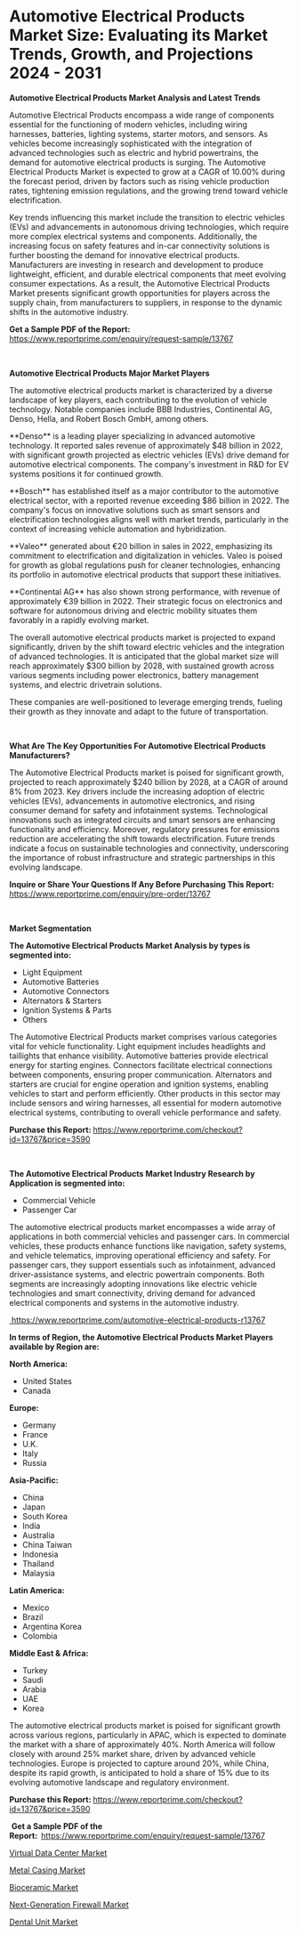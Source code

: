 <p><h1>Automotive Electrical Products Market Size: Evaluating its Market Trends, Growth, and Projections 2024 - 2031</h1></p><p><strong>Automotive Electrical Products Market Analysis and Latest Trends</strong></p>
<p><p>Automotive Electrical Products encompass a wide range of components essential for the functioning of modern vehicles, including wiring harnesses, batteries, lighting systems, starter motors, and sensors. As vehicles become increasingly sophisticated with the integration of advanced technologies such as electric and hybrid powertrains, the demand for automotive electrical products is surging. The Automotive Electrical Products Market is expected to grow at a CAGR of 10.00% during the forecast period, driven by factors such as rising vehicle production rates, tightening emission regulations, and the growing trend toward vehicle electrification.</p><p>Key trends influencing this market include the transition to electric vehicles (EVs) and advancements in autonomous driving technologies, which require more complex electrical systems and components. Additionally, the increasing focus on safety features and in-car connectivity solutions is further boosting the demand for innovative electrical products. Manufacturers are investing in research and development to produce lightweight, efficient, and durable electrical components that meet evolving consumer expectations. As a result, the Automotive Electrical Products Market presents significant growth opportunities for players across the supply chain, from manufacturers to suppliers, in response to the dynamic shifts in the automotive industry.</p></p>
<p><strong>Get a Sample PDF of the Report:&nbsp;</strong> <a href="https://www.reportprime.com/enquiry/request-sample/13767?utm_campaign=96&utm_medium=2&utm_source=Github&utm_content=ia&utm_term=11102024&utm_id=automotive-electrical-products">https://www.reportprime.com/enquiry/request-sample/13767</a></p>
<p>&nbsp;</p>
<p><strong>Automotive Electrical Products Major Market Players</strong></p>
<p><p>The automotive electrical products market is characterized by a diverse landscape of key players, each contributing to the evolution of vehicle technology. Notable companies include BBB Industries, Continental AG, Denso, Hella, and Robert Bosch GmbH, among others. </p><p>**Denso** is a leading player specializing in advanced automotive technology. It reported sales revenue of approximately $48 billion in 2022, with significant growth projected as electric vehicles (EVs) drive demand for automotive electrical components. The company's investment in R&D for EV systems positions it for continued growth.</p><p>**Bosch** has established itself as a major contributor to the automotive electrical sector, with a reported revenue exceeding $86 billion in 2022. The company's focus on innovative solutions such as smart sensors and electrification technologies aligns well with market trends, particularly in the context of increasing vehicle automation and hybridization.</p><p>**Valeo** generated about €20 billion in sales in 2022, emphasizing its commitment to electrification and digitalization in vehicles. Valeo is poised for growth as global regulations push for cleaner technologies, enhancing its portfolio in automotive electrical products that support these initiatives.</p><p>**Continental AG** has also shown strong performance, with revenue of approximately €39 billion in 2022. Their strategic focus on electronics and software for autonomous driving and electric mobility situates them favorably in a rapidly evolving market.</p><p>The overall automotive electrical products market is projected to expand significantly, driven by the shift toward electric vehicles and the integration of advanced technologies. It is anticipated that the global market size will reach approximately $300 billion by 2028, with sustained growth across various segments including power electronics, battery management systems, and electric drivetrain solutions. </p><p>These companies are well-positioned to leverage emerging trends, fueling their growth as they innovate and adapt to the future of transportation.</p></p>
<p>&nbsp;</p>
<p><strong>What Are The Key Opportunities For Automotive Electrical Products Manufacturers?</strong></p>
<p><p>The Automotive Electrical Products market is poised for significant growth, projected to reach approximately $240 billion by 2028, at a CAGR of around 8% from 2023. Key drivers include the increasing adoption of electric vehicles (EVs), advancements in automotive electronics, and rising consumer demand for safety and infotainment systems. Technological innovations such as integrated circuits and smart sensors are enhancing functionality and efficiency. Moreover, regulatory pressures for emissions reduction are accelerating the shift towards electrification. Future trends indicate a focus on sustainable technologies and connectivity, underscoring the importance of robust infrastructure and strategic partnerships in this evolving landscape.</p></p>
<p><strong>Inquire or Share Your Questions If Any Before Purchasing This Report:</strong> <a href="https://www.reportprime.com/enquiry/pre-order/13767?utm_campaign=96&utm_medium=2&utm_source=Github&utm_content=ia&utm_term=11102024&utm_id=automotive-electrical-products">https://www.reportprime.com/enquiry/pre-order/13767</a></p>
<p>&nbsp;</p>
<p><strong>Market Segmentation</strong></p>
<p><strong>The Automotive Electrical Products Market Analysis by types is segmented into:</strong></p>
<p><ul><li>Light Equipment</li><li>Automotive Batteries</li><li>Automotive Connectors</li><li>Alternators & Starters</li><li>Ignition Systems & Parts</li><li>Others</li></ul></p>
<p><p>The Automotive Electrical Products market comprises various categories vital for vehicle functionality. Light equipment includes headlights and taillights that enhance visibility. Automotive batteries provide electrical energy for starting engines. Connectors facilitate electrical connections between components, ensuring proper communication. Alternators and starters are crucial for engine operation and ignition systems, enabling vehicles to start and perform efficiently. Other products in this sector may include sensors and wiring harnesses, all essential for modern automotive electrical systems, contributing to overall vehicle performance and safety.</p></p>
<p><strong>Purchase this Report:&nbsp;</strong><a href="https://www.reportprime.com/checkout?id=13767&price=3590&utm_campaign=96&utm_medium=2&utm_source=Github&utm_content=ia&utm_term=11102024&utm_id=automotive-electrical-products">https://www.reportprime.com/checkout?id=13767&price=3590</a></p>
<p>&nbsp;</p>
<p><strong>The Automotive Electrical Products Market Industry Research by Application is segmented into:</strong></p>
<p><ul><li>Commercial Vehicle</li><li>Passenger Car</li></ul></p>
<p><p>The automotive electrical products market encompasses a wide array of applications in both commercial vehicles and passenger cars. In commercial vehicles, these products enhance functions like navigation, safety systems, and vehicle telematics, improving operational efficiency and safety. For passenger cars, they support essentials such as infotainment, advanced driver-assistance systems, and electric powertrain components. Both segments are increasingly adopting innovations like electric vehicle technologies and smart connectivity, driving demand for advanced electrical components and systems in the automotive industry.</p></p>
<p><a href="https://www.reportprime.com/automotive-electrical-products-r13767?utm_campaign=96&utm_medium=2&utm_source=Github&utm_content=ia&utm_term=11102024&utm_id=automotive-electrical-products">&nbsp;https://www.reportprime.com/automotive-electrical-products-r13767</a></p>
<p><strong>In terms of Region, the Automotive Electrical Products Market Players available by Region are:</strong></p>
<p>
    <p> <strong> North America: </strong>
        <ul>
            <li>United States</li>
            <li>Canada</li>
        </ul>
        </p> 
    <p> <strong> Europe: </strong>
        <ul>
            <li>Germany</li>
            <li>France</li>
            <li>U.K.</li>
            <li>Italy</li>
            <li>Russia</li>
        </ul>
        </p> 
    <p> <strong> Asia-Pacific: </strong>
        <ul>
            <li>China</li>
            <li>Japan</li>
            <li>South Korea</li>
            <li>India</li>
            <li>Australia</li>
            <li>China Taiwan</li>
            <li>Indonesia</li>
            <li>Thailand</li>
            <li>Malaysia</li>
        </ul>
        </p> 
    <p> <strong> Latin America: </strong>
        <ul>
            <li>Mexico</li>
            <li>Brazil</li>
            <li>Argentina Korea</li>
            <li>Colombia</li>
        </ul>
        </p> 
    <p> <strong> Middle East & Africa: </strong>
        <ul>
            <li>Turkey</li>
            <li>Saudi</li>
            <li>Arabia</li>
            <li>UAE</li>
            <li>Korea</li>
        </ul>
    </p>
    </p>
<p><p>The automotive electrical products market is poised for significant growth across various regions, particularly in APAC, which is expected to dominate the market with a share of approximately 40%. North America will follow closely with around 25% market share, driven by advanced vehicle technologies. Europe is projected to capture around 20%, while China, despite its rapid growth, is anticipated to hold a share of 15% due to its evolving automotive landscape and regulatory environment.</p></p>
<p><strong>Purchase this Report: </strong><a href="https://www.reportprime.com/checkout?id=13767&price=3590&utm_campaign=96&utm_medium=2&utm_source=Github&utm_content=ia&utm_term=11102024&utm_id=automotive-electrical-products">https://www.reportprime.com/checkout?id=13767&price=3590</a></p>
<p>&nbsp;<strong>Get a Sample PDF of the Report:&nbsp;&nbsp;</strong><a href="https://www.reportprime.com/enquiry/request-sample/13767?utm_campaign=96&utm_medium=2&utm_source=Github&utm_content=ia&utm_term=11102024&utm_id=automotive-electrical-products">https://www.reportprime.com/enquiry/request-sample/13767</a></p>
<p><strong></strong></p>
<p><p><a href="https://issuu.com/reportprime-2/docs/virtual-data-center-market-size-203_5a51e20f7e3b12?utm_campaign=96&utm_medium=2&utm_source=Github&utm_content=ia&utm_term=11102024&utm_id=automotive-electrical-products">Virtual Data Center Market</a></p><p><a href="https://www.linkedin.com/pulse/metal-casing-market-forecasts-trends-impact-analysis-2024--qedrc?utm_campaign=96&utm_medium=2&utm_source=Github&utm_content=ia&utm_term=11102024&utm_id=automotive-electrical-products">Metal Casing Market</a></p><p><a href="https://www.linkedin.com/pulse/global-bioceramic-market-sector2024-2031-metrics-strategic-bylbc?utm_campaign=96&utm_medium=2&utm_source=Github&utm_content=ia&utm_term=11102024&utm_id=automotive-electrical-products">Bioceramic Market</a></p><p><a href="https://issuu.com/reportprime-2/docs/next-generation-firewall-market-siz_567090a70d7741?utm_campaign=96&utm_medium=2&utm_source=Github&utm_content=ia&utm_term=11102024&utm_id=automotive-electrical-products">Next-Generation Firewall Market</a></p><p><a href="https://www.linkedin.com/pulse/regulatory-landscape-its-influence-global-dental-unit-market-bri6e?utm_campaign=96&utm_medium=2&utm_source=Github&utm_content=ia&utm_term=11102024&utm_id=automotive-electrical-products">Dental Unit Market</a></p></p>